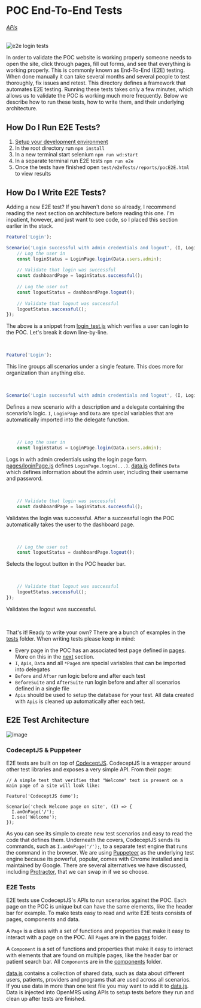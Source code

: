 # POC End-To-End Tests

###### [APIs](DOCS.md)

![e2e login tests](https://user-images.githubusercontent.com/2764891/43496135-82e842c4-94f0-11e8-8e99-139c8cfcecbc.gif)

In order to validate the POC website is working properly someone needs to open the site, click through pages, fill out forms, and see that everything is working properly. This is commonly known as End-To-End (E2E) testing. When done manually it can take several months and several people to test thoroughly, fix issues and retest. This directory defines a framework that automates E2E testing. Running these tests takes only a few minutes, which allows us to validate the POC is working much more frequently. Below we describe how to run these tests, how to write them, and their underlying architecture.

## How Do I Run E2E Tests?
1.  [Setup your development environment](https://github.com/drryanjames/esaude-emr-poc/tree/docs#setup-development-environment)
2.  In the root directory run `npm install`
3.  In a new terminal start selenium `npm run wd:start`
4.  In a separate terminal run E2E tests `npm run e2e`
5.  Once the tests have finished open `test/e2eTests/reports/pocE2E.html` to view results

## How Do I Write E2E Tests?
Adding a new E2E test? If you haven't done so already, I recommend reading the next section on architecture before reading this one. I'm inpatient, however, and just want to see code, so I placed this section earlier in the stack.

```javascript
Feature('Login');

Scenario('Login successful with admin credentials and logout', (I, LoginPage, Data) => {
	// Log the user in
	const loginStatus = LoginPage.login(Data.users.admin);
	
	// Validate that login was successful
	const dashboardPage = loginStatus.successful();
	
	// Log the user out
	const logoutStatus = dashboardPage.logout();
	
	// Validate that logout was successful
	logoutStatus.successful();
});
```
The above is a snippet from [login_test.js](tests/login_test.js) which verifies a user can login to the POC. Let's break it down line-by-line.

<br />

```javascript
Feature('Login');
```
This line groups all scenarios under a single feature. This does more for organization than anything else.

<br />

```javascript
Scenario('Login successful with admin credentials and logout', (I, LoginPage, Data) => {
```
Defines a new scenario with a description and a delegate containing the scenario's logic. `I`, `LoginPage` and `Data` are special variables that are automatically imported into the delegate function.

<br />

```javascript
	// Log the user in
	const loginStatus = LoginPage.login(Data.users.admin);
```
Logs in with admin credentials using the login page form. [pages/loginPage.js](pages/loginPage.js) defines `LoginPage.login(...)`. [data.js](data.js) defines `Data` which defines information about the admin user, including their username and password.

<br />

```javascript
	// Validate that login was successful
	const dashboardPage = loginStatus.successful();
```
Validates the login was successful. After a successful login the POC automatically takes the user to the dashboard page.

<br />

```javascript
	// Log the user out
	const logoutStatus = dashboardPage.logout();
```
Selects the logout button in the POC header bar.

<br />

```javascript
	// Validate that logout was successful
	logoutStatus.successful();
});
```
Validates the logout was successful.

<br />

That's it! Ready to write your own? There are a bunch of examples in the [tests](tests) folder. When writing tests please keep in mind:
- Every page in the POC has an associated test page defined in [pages](pages). More on this in the [next](https://github.com/drryanjames/esaude-emr-poc/tree/docs/test/e2eTests#e2e-test-architecture) section.
- `I`, `Apis`, `Data` and all `*Page`s are special variables that can be imported into delegates
- `Before` and `After` run logic before and after each test
- `BeforeSuite` and `AfterSuite` run login before and after all scenarios defined in a single file
- `Apis` should be used to setup the database for your test. All data created with `Apis` is cleaned up automatically after each test.

## E2E Test Architecture
![image](https://user-images.githubusercontent.com/2764891/44108066-1e003470-9fae-11e8-897c-80ec956d153c.png)

### CodeceptJS & Puppeteer
E2E tests are built on top of [CodeceptJS](https://github.com/Codeception/CodeceptJS). CodeceptJS is a wrapper around other test libraries and exposes a very simple API. From their page:

```
// A simple test that verifies that "Welcome" text is present on a main page of a site will look like:

Feature('CodeceptJS demo');

Scenario('check Welcome page on site', (I) => {
  I.amOnPage('/');
  I.see('Welcome');
});
```

As you can see its simple to create new test scenarios and easy to read the code that defines them. Underneath the covers, CodeceptJS sends its commands, such as `I.amOnPage('/');`, to a separate test engine that runs the command in the browser. We are using [Puppeteer](https://github.com/GoogleChrome/puppeteer) as the underlying test engine because its powerful, popular, comes with Chrome installed and is maintained by Google. There are several alternatives we have discussed, including [Protractor](https://www.protractortest.org/#/), that we can swap in if we so choose.

### E2E Tests
E2E tests use CodeceptJS's APIs to run scenarios against the POC. Each page on the POC is unique but can have the same elements, like the header bar for example. To make tests easy to read and write E2E tests consists of pages, components and data.

A `Page` is a class with a set of functions and properties that make it easy to interact with a page on the POC. All `Page`s are in the [pages](pages) folder.

A `Component` is a set of functions and properties that make it easy to interact with elements that are found on multiple pages, like the header bar or patient search bar. All `Component`s are in the [components](pages/components) folder. 

[data.js](data.js) contains a collection of shared data, such as data about different users, patients, providers and programs that are used across all scenarios. If you use data in more than one test file you may want to add it to [data.js](data.js). Data is injected into OpenMRS using APIs to setup tests before they run and clean up after tests are finished. 
